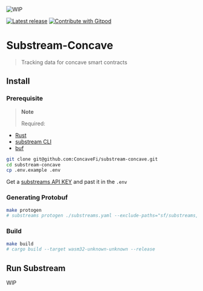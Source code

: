 ![WIP](https://img.shields.io/badge/status-wip-red)

[![Latest release](https://img.shields.io/github/v/release/ConcaveFi/substream-concave)](https://github.com/ConcaveFi/substream-concave/releases/latest)
<a href="https://gitpod.io/#https://github.com/ConcaveFi/substream-concave" target="_blank">
  <img
    src="https://img.shields.io/badge/Open%20with-Gitpod-908a85?logo=gitpod"
    alt="Contribute with Gitpod"
  />
</a>

# Substream-Concave

> Tracking data for concave smart contracts

## Install
### Prerequisite
> **Note**
>
>Required:
- [Rust](https://rust-lang.github.io/rustup/installation/index.html)
- [substream CLI](https://substreams.streamingfast.io/getting-started/installing-the-cli)
- [buf](https://docs.buf.build/installation)

```bash
git clone git@github.com:ConcaveFi/substream-concave.git
cd substream-concave
cp .env.example .env
```

Get a [substreams API KEY](https://substreams.streamingfast.io/reference-and-specs/authentication#obtain-your-api-key) and past it in the `.env`

### Generating Protobuf
```bash
make protogen
# substreams protogen ./substreams.yaml --exclude-paths="sf/substreams,google"
```

### Build
```bash
make build
# cargo build --target wasm32-unknown-unknown --release
```

## Run Substream
WIP
